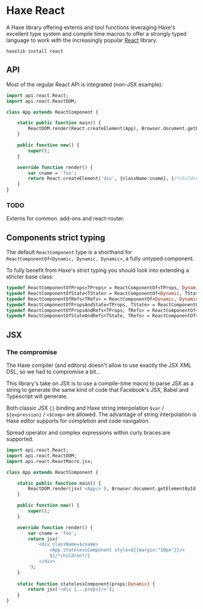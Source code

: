 # Haxe React

A Haxe library offering externs and tool functions leveraging Haxe's excellent type system and 
compile time macros to offer a strongly typed language to work with the increasingly popular 
[React](https://facebook.github.io/react/) library.

	haxelib install react

## API

Most of the regular React API is integrated (non-JSX example):

```haxe
import api.react.React;
import api.react.ReactDOM;

class App extends ReactComponent {

	static public function main() {
		ReactDOM.render(React.createElement(App), Browser.document.getElementById('app'));
	}

	public function new() {
		super();
	}

	override function render() {
		var cname = 'foo';
		return React.createElement('div', {className:cname}, [/*children*/]);
	}
}
```

### TODO

Externs for common. add-ons and react-router.

## Components strict typing

The default `ReactComponent` type is a shorthand for `ReactComponentOf<Dynamic, Dynamic, Dynamic>`,
a fully untyped component.

To fully benefit from Haxe's strict typing you should look into extending a stricter base class:

```haxe
typedef ReactComponentOfProps<TProps> = ReactComponentOf<TProps, Dynamic, Dynamic>;
typedef ReactComponentOfState<TState> = ReactComponentOf<Dynamic, TState, Dynamic>;
typedef ReactComponentOfRefs<TRefs> = ReactComponentOf<Dynamic, Dynamic, TRefs>;
typedef ReactComponentOfPropsAndState<TProps, TState> = ReactComponentOf<TProps, TState, Dynamic>;
typedef ReactComponentOfPropsAndRefs<TProps, TRefs> = ReactComponentOf<TProps, Dynamic, TRefs>;
typedef ReactComponentOfStateAndRefs<TState, TRefs> = ReactComponentOf<Dynamic, TState, TRefs>;
```

## JSX

### The compromise 

The Haxe compiler (and editors) doesn't allow to use exactly the JSX XML DSL, 
so we had to compromise a bit...

This library's take on JSX is to use a compile-time macro to parse JSX as a string to generate
the same kind of code that Facebook's JSX, Babel and Typescript will generate.

Both classic JSX `{}` binding and Haxe string interpolation `$var` / `${expression}` / `<$Comp>` 
are allowed. The advantage of string interpolation is Haxe editor supports for completion and
code navigation.

Spread operator and complex expressions within curly braces are supported.

```haxe
import api.react.React;
import api.react.ReactDOM;
import api.react.ReactMacro.jsx;

class App extends ReactComponent {

	static public function main() {
		ReactDOM.render(jsx('<App/>'), Browser.document.getElementById('app'));
	}

	public function new() {
		super();
	}

	override function render() {
		var cname = 'foo';
		return jsx('
			<div className=$cname>
				<App.statelessComponent style=${{margin:"10px"}}/>
				${/*children*/}
			</div>
		');
	}
	
	static function statelessComponent(props:Dynamic) {
		return jsx('<div {...props}/>');
	}
}
```
